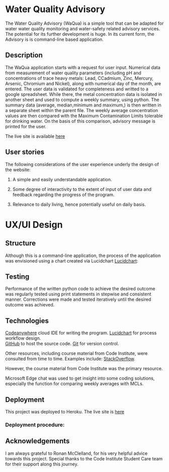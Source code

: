 # Water Quality Advisory #

The Water Quality Advisory (WaQua) is a simple tool that can be adapted for water water quality monitoring and water-safety related advisory services. The potential for its further development is huge. In its current form, the Advisory is is command-line based application.  

## Description ##

The WaQua application starts with a request for user input. Numerical data from measurement of water quality parameters (including pH and concentrations of trace heavy metals: Lead, CCadmium, Zinc, Mercury, Arsenic, Chromium and Nickel), along with numerical day of the month, are entered. The user data is validated for completeness and writted to a google spreadsheet. While there, the metal concentration data is isolated in another sheet and used to compute a weekly summary, using python. The summary data (average, median,minimum and maximum,) is then written in a separate sheet within the parent file. The weekly average concentration values are then compared with the Maximum Contamination Limits tolerable for drinking water. On the basis of this comparison, advisory message is printed for the user. 

The live site is available [here](https://kenarina.github.io//)

## User stories ##

The following considerations of the user experience underly the design of the website:  

1. A simple and easily understandable application.  

2. Some degree of interactivity to the extent of input of user data and feedback regarding the progress of the program.

4. Relevance to daily living, hence potentially useful on daily basis.

# UX/UI Design #

## Structure ##

Although this is a command-line application, the process of the application was envisioned using a chart created via Lucidchart [Lucidchart](https://lucid.app/lucidchart/20e7547c-a810-4419-be15-12fae9b00459/edit?viewport_loc=218%2C127%2C1645%2C695%2C0_0&invitationId=inv_246535d8-66cd-430b-927c-db1e51849ffa):  

## Testing ##
Performance of the written python code to achieve the desired outcome was regularly tested using print statements in stepwise and consistent manner. Corrections were made and tested iteratively until the desired outcome was achieved.


##  Technologies ##
 
[Codeanywhere](https://codeanywhere.com/) cloud IDE for writing the program. 
[Lucidchart](https://lucidchart.com/) for process workflow design.  
[GitHub](https://github.com/) to host the source code.
[Git](https://git-scm.com/) for version control. 

Other resources, including course material from Code Institute, were consulted from time to time. Examples include: [StackOverflow](https://stackoverflow.com/).

 However, the course material from Code Institute was the primary resource. 

 Microsoft Edge chat was used to get insight into some coding solutions, especially the function for comparing weekly averages with MCLs. 

## Deployment ##

This project was deployed to Heroku. The live site is [here]()

### Deployment procedure: ###


## Acknowledgements ##

I am always grateful to Ronan McClelland, for his very helpful advice towards this project. Special thanks to the Code Institute Student Care team for their support along this journey.